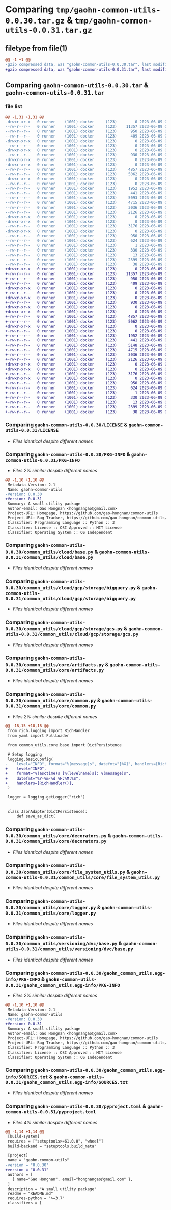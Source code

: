 # Comparing `tmp/gaohn-common-utils-0.0.30.tar.gz` & `tmp/gaohn-common-utils-0.0.31.tar.gz`

## filetype from file(1)

```diff
@@ -1 +1 @@
-gzip compressed data, was "gaohn-common-utils-0.0.30.tar", last modified: Fri Jun  9 04:13:03 2023, max compression
+gzip compressed data, was "gaohn-common-utils-0.0.31.tar", last modified: Fri Jun  9 06:42:23 2023, max compression
```

## Comparing `gaohn-common-utils-0.0.30.tar` & `gaohn-common-utils-0.0.31.tar`

### file list

```diff
@@ -1,31 +1,31 @@
-drwxr-xr-x   0 runner    (1001) docker     (123)        0 2023-06-09 04:13:03.186067 gaohn-common-utils-0.0.30/
--rw-r--r--   0 runner    (1001) docker     (123)    11357 2023-06-09 04:12:38.000000 gaohn-common-utils-0.0.30/LICENSE
--rw-r--r--   0 runner    (1001) docker     (123)      950 2023-06-09 04:13:03.186067 gaohn-common-utils-0.0.30/PKG-INFO
--rw-r--r--   0 runner    (1001) docker     (123)      409 2023-06-09 04:12:38.000000 gaohn-common-utils-0.0.30/README.md
-drwxr-xr-x   0 runner    (1001) docker     (123)        0 2023-06-09 04:13:03.182067 gaohn-common-utils-0.0.30/common_utils/
--rw-r--r--   0 runner    (1001) docker     (123)        0 2023-06-09 04:12:38.000000 gaohn-common-utils-0.0.30/common_utils/__init__.py
-drwxr-xr-x   0 runner    (1001) docker     (123)        0 2023-06-09 04:13:03.182067 gaohn-common-utils-0.0.30/common_utils/cloud/
--rw-r--r--   0 runner    (1001) docker     (123)      930 2023-06-09 04:12:38.000000 gaohn-common-utils-0.0.30/common_utils/cloud/base.py
-drwxr-xr-x   0 runner    (1001) docker     (123)        0 2023-06-09 04:13:03.182067 gaohn-common-utils-0.0.30/common_utils/cloud/gcp/
-drwxr-xr-x   0 runner    (1001) docker     (123)        0 2023-06-09 04:13:03.182067 gaohn-common-utils-0.0.30/common_utils/cloud/gcp/storage/
--rw-r--r--   0 runner    (1001) docker     (123)     4857 2023-06-09 04:12:38.000000 gaohn-common-utils-0.0.30/common_utils/cloud/gcp/storage/bigquery.py
--rw-r--r--   0 runner    (1001) docker     (123)     5062 2023-06-09 04:12:38.000000 gaohn-common-utils-0.0.30/common_utils/cloud/gcp/storage/gcs.py
-drwxr-xr-x   0 runner    (1001) docker     (123)        0 2023-06-09 04:13:03.182067 gaohn-common-utils-0.0.30/common_utils/core/
--rw-r--r--   0 runner    (1001) docker     (123)        0 2023-06-09 04:12:38.000000 gaohn-common-utils-0.0.30/common_utils/core/__init__.py
--rw-r--r--   0 runner    (1001) docker     (123)     1952 2023-06-09 04:12:38.000000 gaohn-common-utils-0.0.30/common_utils/core/artifacts.py
--rw-r--r--   0 runner    (1001) docker     (123)      441 2023-06-09 04:12:38.000000 gaohn-common-utils-0.0.30/common_utils/core/base.py
--rw-r--r--   0 runner    (1001) docker     (123)     5093 2023-06-09 04:12:38.000000 gaohn-common-utils-0.0.30/common_utils/core/common.py
--rw-r--r--   0 runner    (1001) docker     (123)     4715 2023-06-09 04:12:38.000000 gaohn-common-utils-0.0.30/common_utils/core/decorators.py
--rw-r--r--   0 runner    (1001) docker     (123)     3036 2023-06-09 04:12:38.000000 gaohn-common-utils-0.0.30/common_utils/core/file_system_utils.py
--rw-r--r--   0 runner    (1001) docker     (123)     2126 2023-06-09 04:12:38.000000 gaohn-common-utils-0.0.30/common_utils/core/logger.py
-drwxr-xr-x   0 runner    (1001) docker     (123)        0 2023-06-09 04:13:03.182067 gaohn-common-utils-0.0.30/common_utils/versioning/
-drwxr-xr-x   0 runner    (1001) docker     (123)        0 2023-06-09 04:13:03.186067 gaohn-common-utils-0.0.30/common_utils/versioning/dvc/
--rw-r--r--   0 runner    (1001) docker     (123)     3176 2023-06-09 04:12:38.000000 gaohn-common-utils-0.0.30/common_utils/versioning/dvc/base.py
-drwxr-xr-x   0 runner    (1001) docker     (123)        0 2023-06-09 04:13:03.186067 gaohn-common-utils-0.0.30/gaohn_common_utils.egg-info/
--rw-r--r--   0 runner    (1001) docker     (123)      950 2023-06-09 04:13:03.000000 gaohn-common-utils-0.0.30/gaohn_common_utils.egg-info/PKG-INFO
--rw-r--r--   0 runner    (1001) docker     (123)      624 2023-06-09 04:13:03.000000 gaohn-common-utils-0.0.30/gaohn_common_utils.egg-info/SOURCES.txt
--rw-r--r--   0 runner    (1001) docker     (123)        1 2023-06-09 04:13:03.000000 gaohn-common-utils-0.0.30/gaohn_common_utils.egg-info/dependency_links.txt
--rw-r--r--   0 runner    (1001) docker     (123)      330 2023-06-09 04:13:03.000000 gaohn-common-utils-0.0.30/gaohn_common_utils.egg-info/requires.txt
--rw-r--r--   0 runner    (1001) docker     (123)       13 2023-06-09 04:13:03.000000 gaohn-common-utils-0.0.30/gaohn_common_utils.egg-info/top_level.txt
--rw-r--r--   0 runner    (1001) docker     (123)     2399 2023-06-09 04:12:38.000000 gaohn-common-utils-0.0.30/pyproject.toml
--rw-r--r--   0 runner    (1001) docker     (123)       38 2023-06-09 04:13:03.186067 gaohn-common-utils-0.0.30/setup.cfg
+drwxr-xr-x   0 runner    (1001) docker     (123)        0 2023-06-09 06:42:23.871566 gaohn-common-utils-0.0.31/
+-rw-r--r--   0 runner    (1001) docker     (123)    11357 2023-06-09 06:42:03.000000 gaohn-common-utils-0.0.31/LICENSE
+-rw-r--r--   0 runner    (1001) docker     (123)      950 2023-06-09 06:42:23.871566 gaohn-common-utils-0.0.31/PKG-INFO
+-rw-r--r--   0 runner    (1001) docker     (123)      409 2023-06-09 06:42:03.000000 gaohn-common-utils-0.0.31/README.md
+drwxr-xr-x   0 runner    (1001) docker     (123)        0 2023-06-09 06:42:23.871566 gaohn-common-utils-0.0.31/common_utils/
+-rw-r--r--   0 runner    (1001) docker     (123)        0 2023-06-09 06:42:03.000000 gaohn-common-utils-0.0.31/common_utils/__init__.py
+drwxr-xr-x   0 runner    (1001) docker     (123)        0 2023-06-09 06:42:23.871566 gaohn-common-utils-0.0.31/common_utils/cloud/
+-rw-r--r--   0 runner    (1001) docker     (123)      930 2023-06-09 06:42:03.000000 gaohn-common-utils-0.0.31/common_utils/cloud/base.py
+drwxr-xr-x   0 runner    (1001) docker     (123)        0 2023-06-09 06:42:23.867566 gaohn-common-utils-0.0.31/common_utils/cloud/gcp/
+drwxr-xr-x   0 runner    (1001) docker     (123)        0 2023-06-09 06:42:23.871566 gaohn-common-utils-0.0.31/common_utils/cloud/gcp/storage/
+-rw-r--r--   0 runner    (1001) docker     (123)     4857 2023-06-09 06:42:03.000000 gaohn-common-utils-0.0.31/common_utils/cloud/gcp/storage/bigquery.py
+-rw-r--r--   0 runner    (1001) docker     (123)     5062 2023-06-09 06:42:03.000000 gaohn-common-utils-0.0.31/common_utils/cloud/gcp/storage/gcs.py
+drwxr-xr-x   0 runner    (1001) docker     (123)        0 2023-06-09 06:42:23.871566 gaohn-common-utils-0.0.31/common_utils/core/
+-rw-r--r--   0 runner    (1001) docker     (123)        0 2023-06-09 06:42:03.000000 gaohn-common-utils-0.0.31/common_utils/core/__init__.py
+-rw-r--r--   0 runner    (1001) docker     (123)     1952 2023-06-09 06:42:03.000000 gaohn-common-utils-0.0.31/common_utils/core/artifacts.py
+-rw-r--r--   0 runner    (1001) docker     (123)      441 2023-06-09 06:42:03.000000 gaohn-common-utils-0.0.31/common_utils/core/base.py
+-rw-r--r--   0 runner    (1001) docker     (123)     5148 2023-06-09 06:42:03.000000 gaohn-common-utils-0.0.31/common_utils/core/common.py
+-rw-r--r--   0 runner    (1001) docker     (123)     4715 2023-06-09 06:42:03.000000 gaohn-common-utils-0.0.31/common_utils/core/decorators.py
+-rw-r--r--   0 runner    (1001) docker     (123)     3036 2023-06-09 06:42:03.000000 gaohn-common-utils-0.0.31/common_utils/core/file_system_utils.py
+-rw-r--r--   0 runner    (1001) docker     (123)     2126 2023-06-09 06:42:03.000000 gaohn-common-utils-0.0.31/common_utils/core/logger.py
+drwxr-xr-x   0 runner    (1001) docker     (123)        0 2023-06-09 06:42:23.867566 gaohn-common-utils-0.0.31/common_utils/versioning/
+drwxr-xr-x   0 runner    (1001) docker     (123)        0 2023-06-09 06:42:23.871566 gaohn-common-utils-0.0.31/common_utils/versioning/dvc/
+-rw-r--r--   0 runner    (1001) docker     (123)     3176 2023-06-09 06:42:03.000000 gaohn-common-utils-0.0.31/common_utils/versioning/dvc/base.py
+drwxr-xr-x   0 runner    (1001) docker     (123)        0 2023-06-09 06:42:23.871566 gaohn-common-utils-0.0.31/gaohn_common_utils.egg-info/
+-rw-r--r--   0 runner    (1001) docker     (123)      950 2023-06-09 06:42:23.000000 gaohn-common-utils-0.0.31/gaohn_common_utils.egg-info/PKG-INFO
+-rw-r--r--   0 runner    (1001) docker     (123)      624 2023-06-09 06:42:23.000000 gaohn-common-utils-0.0.31/gaohn_common_utils.egg-info/SOURCES.txt
+-rw-r--r--   0 runner    (1001) docker     (123)        1 2023-06-09 06:42:23.000000 gaohn-common-utils-0.0.31/gaohn_common_utils.egg-info/dependency_links.txt
+-rw-r--r--   0 runner    (1001) docker     (123)      330 2023-06-09 06:42:23.000000 gaohn-common-utils-0.0.31/gaohn_common_utils.egg-info/requires.txt
+-rw-r--r--   0 runner    (1001) docker     (123)       13 2023-06-09 06:42:23.000000 gaohn-common-utils-0.0.31/gaohn_common_utils.egg-info/top_level.txt
+-rw-r--r--   0 runner    (1001) docker     (123)     2399 2023-06-09 06:42:03.000000 gaohn-common-utils-0.0.31/pyproject.toml
+-rw-r--r--   0 runner    (1001) docker     (123)       38 2023-06-09 06:42:23.871566 gaohn-common-utils-0.0.31/setup.cfg
```

### Comparing `gaohn-common-utils-0.0.30/LICENSE` & `gaohn-common-utils-0.0.31/LICENSE`

 * *Files identical despite different names*

### Comparing `gaohn-common-utils-0.0.30/PKG-INFO` & `gaohn-common-utils-0.0.31/PKG-INFO`

 * *Files 2% similar despite different names*

```diff
@@ -1,10 +1,10 @@
 Metadata-Version: 2.1
 Name: gaohn-common-utils
-Version: 0.0.30
+Version: 0.0.31
 Summary: A small utility package
 Author-email: Gao Hongnan <hongnangao@gmail.com>
 Project-URL: Homepage, https://github.com/gao-hongnan/common-utils
 Project-URL: Bug Tracker, https://github.com/gao-hongnan/common-utils/issues
 Classifier: Programming Language :: Python :: 3
 Classifier: License :: OSI Approved :: MIT License
 Classifier: Operating System :: OS Independent
```

### Comparing `gaohn-common-utils-0.0.30/common_utils/cloud/base.py` & `gaohn-common-utils-0.0.31/common_utils/cloud/base.py`

 * *Files identical despite different names*

### Comparing `gaohn-common-utils-0.0.30/common_utils/cloud/gcp/storage/bigquery.py` & `gaohn-common-utils-0.0.31/common_utils/cloud/gcp/storage/bigquery.py`

 * *Files identical despite different names*

### Comparing `gaohn-common-utils-0.0.30/common_utils/cloud/gcp/storage/gcs.py` & `gaohn-common-utils-0.0.31/common_utils/cloud/gcp/storage/gcs.py`

 * *Files identical despite different names*

### Comparing `gaohn-common-utils-0.0.30/common_utils/core/artifacts.py` & `gaohn-common-utils-0.0.31/common_utils/core/artifacts.py`

 * *Files identical despite different names*

### Comparing `gaohn-common-utils-0.0.30/common_utils/core/common.py` & `gaohn-common-utils-0.0.31/common_utils/core/common.py`

 * *Files 2% similar despite different names*

```diff
@@ -18,15 +18,18 @@
 from rich.logging import RichHandler
 from yaml import FullLoader
 
 from common_utils.core.base import DictPersistence
 
 # Setup logging
 logging.basicConfig(
-    level="INFO", format="%(message)s", datefmt="[%X]", handlers=[RichHandler()]
+    level="INFO",
+    format="%(asctime)s [%(levelname)s]: %(message)s",
+    datefmt="%Y-%m-%d %H:%M:%S",
+    handlers=[RichHandler()],
 )
 
 logger = logging.getLogger("rich")
 
 
 class JsonAdapter(DictPersistence):
     def save_as_dict(
```

### Comparing `gaohn-common-utils-0.0.30/common_utils/core/decorators.py` & `gaohn-common-utils-0.0.31/common_utils/core/decorators.py`

 * *Files identical despite different names*

### Comparing `gaohn-common-utils-0.0.30/common_utils/core/file_system_utils.py` & `gaohn-common-utils-0.0.31/common_utils/core/file_system_utils.py`

 * *Files identical despite different names*

### Comparing `gaohn-common-utils-0.0.30/common_utils/core/logger.py` & `gaohn-common-utils-0.0.31/common_utils/core/logger.py`

 * *Files identical despite different names*

### Comparing `gaohn-common-utils-0.0.30/common_utils/versioning/dvc/base.py` & `gaohn-common-utils-0.0.31/common_utils/versioning/dvc/base.py`

 * *Files identical despite different names*

### Comparing `gaohn-common-utils-0.0.30/gaohn_common_utils.egg-info/PKG-INFO` & `gaohn-common-utils-0.0.31/gaohn_common_utils.egg-info/PKG-INFO`

 * *Files 2% similar despite different names*

```diff
@@ -1,10 +1,10 @@
 Metadata-Version: 2.1
 Name: gaohn-common-utils
-Version: 0.0.30
+Version: 0.0.31
 Summary: A small utility package
 Author-email: Gao Hongnan <hongnangao@gmail.com>
 Project-URL: Homepage, https://github.com/gao-hongnan/common-utils
 Project-URL: Bug Tracker, https://github.com/gao-hongnan/common-utils/issues
 Classifier: Programming Language :: Python :: 3
 Classifier: License :: OSI Approved :: MIT License
 Classifier: Operating System :: OS Independent
```

### Comparing `gaohn-common-utils-0.0.30/gaohn_common_utils.egg-info/SOURCES.txt` & `gaohn-common-utils-0.0.31/gaohn_common_utils.egg-info/SOURCES.txt`

 * *Files identical despite different names*

### Comparing `gaohn-common-utils-0.0.30/pyproject.toml` & `gaohn-common-utils-0.0.31/pyproject.toml`

 * *Files 4% similar despite different names*

```diff
@@ -1,14 +1,14 @@
 [build-system]
 requires = ["setuptools>=61.0.0", "wheel"]
 build-backend = "setuptools.build_meta"
 
 [project]
 name = "gaohn-common-utils"
-version = "0.0.30"
+version = "0.0.31"
 authors = [
   { name="Gao Hongnan", email="hongnangao@gmail.com" },
 ]
 description = "A small utility package"
 readme = "README.md"
 requires-python = ">=3.7"
 classifiers = [
```

